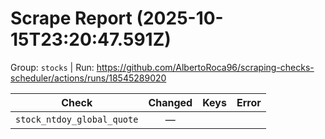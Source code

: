 # Scrape Report (2025-10-15T23:20:47.591Z)

Group: `stocks`  |  Run: https://github.com/AlbertoRoca96/scraping-checks-scheduler/actions/runs/18545289020

| Check | Changed | Keys | Error |
|---|:---:|:--|:--|
| `stock_ntdoy_global_quote` | — |  |  |

